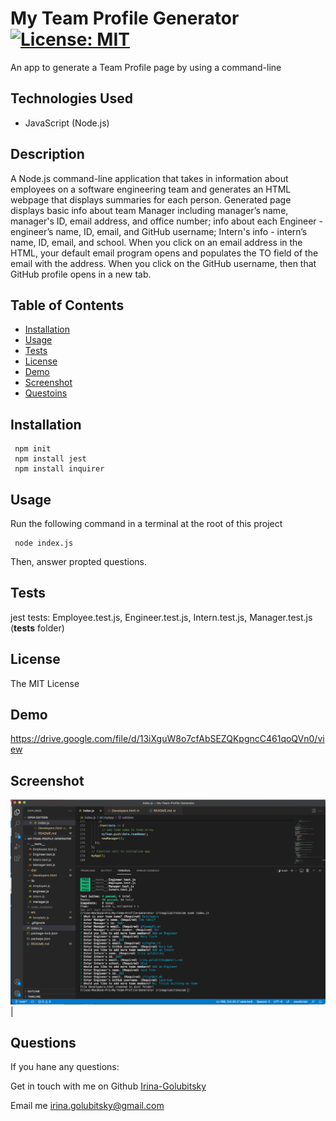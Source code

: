 # My Team Profile Generator [![License: MIT](https://img.shields.io/badge/License-MIT-yellow.svg)](https://opensource.org/licenses/MIT)
An app to generate a Team Profile page by using a command-line 

## Technologies Used

* JavaScript (Node.js)

## Description 

A Node.js command-line application that takes in information about employees on a software engineering team and generates an HTML webpage that displays summaries for each person. Generated page displays basic info about team Manager including manager’s name, manager's ID, email address, and office number; info about each Engineer - engineer’s name, ID, email, and GitHub username; Intern's info - intern’s name, ID, email, and school. When you  click on an email address in the HTML, your default email program opens and populates the TO field of the email with the address. When you click on the GitHub username, then that GitHub profile opens in a new tab.

## Table of Contents 
- [Installation](#installation)
- [Usage](#usage)
- [Tests](#tests)
- [License](#license)
- [Demo](#demo)
- [Screenshot](#screenshot)
- [Questoins](#quedestions)
  
## Installation 
   ``` 
    npm init
    npm install jest
    npm install inquirer
   ```
  
## Usage
  Run the following command in a terminal at the root of this project 
   ```
    node index.js
   ```
   Then, answer propted questions.

## Tests
  
  jest tests: 
  Employee.test.js, Engineer.test.js, Intern.test.js, Manager.test.js (__tests__ folder)

## License 
  
  The MIT License

## Demo
  
  https://drive.google.com/file/d/13iXguW8o7cfAbSEZQKpgncC461qoQVn0/view

## Screenshot
  
  ![alt text](Screenshot.png)|  
   
## Questions
  If you hane any questions:
  
  Get in touch with me on Github [Irina-Golubitsky](https://github.com/Irina-Golubitsky)
  
  Email me irina.golubitsky@gmail.com

